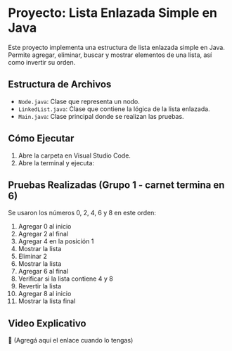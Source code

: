# Proyecto: Lista Enlazada Simple en Java

Este proyecto implementa una estructura de lista enlazada simple en Java. Permite agregar, eliminar, buscar y mostrar elementos de una lista, así como invertir su orden.

## Estructura de Archivos

- `Node.java`: Clase que representa un nodo.
- `LinkedList.java`: Clase que contiene la lógica de la lista enlazada.
- `Main.java`: Clase principal donde se realizan las pruebas.

## Cómo Ejecutar

1. Abre la carpeta en Visual Studio Code.
2. Abre la terminal y ejecuta:


## Pruebas Realizadas (Grupo 1 - carnet termina en 6)

Se usaron los números 0, 2, 4, 6 y 8 en este orden:

1. Agregar 0 al inicio  
2. Agregar 2 al final  
3. Agregar 4 en la posición 1  
4. Mostrar la lista  
5. Eliminar 2  
6. Mostrar la lista  
7. Agregar 6 al final  
8. Verificar si la lista contiene 4 y 8  
9. Revertir la lista  
10. Agregar 8 al inicio  
11. Mostrar la lista final

## Video Explicativo

🔗 (Agregá aquí el enlace cuando lo tengas)
